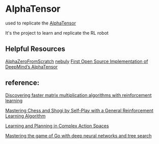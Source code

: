# AlphaTensor
used to replicate the [AlphaTensor](https://www.nature.com/articles/s41586-022-05172-4)

It's the project to learn and replicate the RL robot

## Helpful Resources
[AlphaZeroFromScratch](https://github.com/foersterrobert/AlphaZeroFromScratch)
[nebuly](https://github.com/nebuly-ai/nebuly/)
[First Open Source Implementation of DeepMind’s AlphaTensor](https://www.kdnuggets.com/2023/03/first-open-source-implementation-deepmind-alphatensor.html)

## reference:
[Discovering faster matrix multiplication algorithms with reinforcement learning](https://www.nature.com/articles/s41586-022-05172-4)

[Mastering Chess and Shogi by Self-Play with a General Reinforcement Learning Algorithm](https://arxiv.org/abs/1712.01815)

[Learning and Planning in Complex Action Spaces](https://arxiv.org/abs/2104.06303)

[Mastering the game of Go with deep neural networks and tree search](https://www.nature.com/articles/nature16961)



